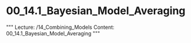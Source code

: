 # 00_14.1_Bayesian_Model_Averaging

"""
Lecture: /14_Combining_Models
Content: 00_14.1_Bayesian_Model_Averaging
"""

